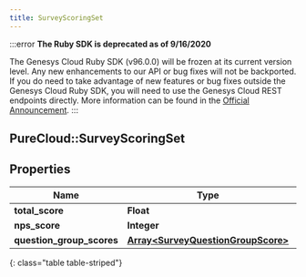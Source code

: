 ```yaml
---
title: SurveyScoringSet
---
```


:::error
**The Ruby SDK is deprecated as of 9/16/2020**

The Genesys Cloud Ruby SDK (v96.0.0) will be frozen at its current version level. Any new enhancements to our API or bug fixes will not be backported. If you do need to take advantage of new features or bug fixes outside the Genesys Cloud Ruby SDK, you will need to use the Genesys Cloud REST endpoints directly. More information can be found in the [Official Announcement](https://developer.mypurecloud.com/forum/t/announcement-genesys-cloud-ruby-sdk-end-of-life/8850).
:::


## PureCloud::SurveyScoringSet

## Properties

|Name | Type | Description | Notes|
|------------ | ------------- | ------------- | -------------|
| **total_score** | **Float** |  | [optional] |
| **nps_score** | **Integer** |  | [optional] |
| **question_group_scores** | [**Array&lt;SurveyQuestionGroupScore&gt;**](SurveyQuestionGroupScore.html) |  | [optional] |
{: class="table table-striped"}


